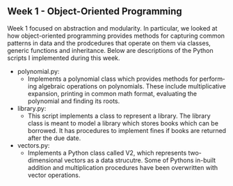 ## Week 1 - Object-Oriented Programming

Week 1 focused on abstraction and modularity. In particular, we looked at how object-oriented programming provides methods for capturing common patterns in data and the prodcedures that operate on them via classes, generic functions and inheritance. Below are descriptions of the Python scripts I implemented during this week. 

* polynomial.py:
	* Implements a polynomial class which provides methods for perform­ing algebraic operations on polynomials. These include multiplicative expansion, printing in common math format, evaluating the polynomial and finding its roots.
* library.py:
	*  This script implements a class to represent a library. The library class is meant to model a library which stores books which can be borrowed. It has procedures to implement fines if books are returned after the due date. 
* vectors.py:
	*  Implements a Python class called V2, which represents two-dimensional vectors as a data strucutre. Some of Pythons in-built addition and multiplication procedures have been overwritten with vector operations.